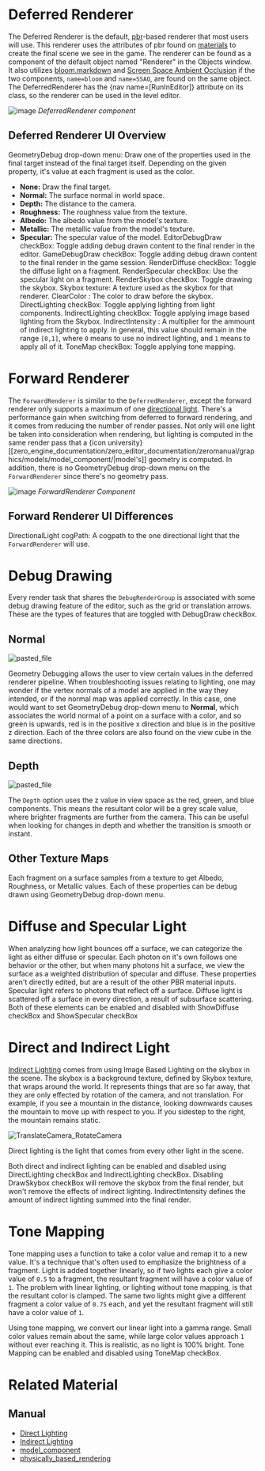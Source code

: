 
 # Deferred Renderer
The Deferred Renderer is the default, [pbr](https://github.com/zeroengineteam/ZeroDocs/blob/master/zero_editor_documentation/zeromanual/graphics/physically_based_rendering.markdown)-based renderer that most users will use.  This renderer uses the attributes of pbr found on [materials](https://github.com/zeroengineteam/ZeroDocs/blob/master/zero_editor_documentation/zeromanual/graphics/materials/materials_overview.markdown) to create the final scene we see in the game.  The renderer can be found as a component of the default object named "Renderer" in the Objects window.  It also utilizes [bloom.markdown](https://github.com/zeroengineteam/ZeroDocs/blob/master/zero_editor_documentation/zeromanual/graphics/renderer/bloom.markdown) and [Screen Space Ambient Occlusion](https://github.com/zeroengineteam/ZeroDocs/blob/master/zero_editor_documentation/zeromanual/graphics/renderer/ssao.markdown) if the two components, `name=bloom` and `name=SSAO`, are found on the same object.  The DeferredRenderer has the {nav name=[RunInEditor]} attribute on its class, so the renderer can be used in the level editor.



![image](https://media.githubusercontent.com/media/zeroengineteam/ZeroFiles/master/doc_files/46567.png) *DeferredRenderer component*


 ## Deferred Renderer UI Overview
GeometryDebug drop-down menu:  Draw one of the properties used in the final target instead of the final target itself.  Depending on the given property, it's value at each fragment is used as the color.
- **None:** Draw the final target.
- **Normal:** The surface normal in world space.
- **Depth:** The distance to the camera.
- **Roughness:** The roughness value from the texture.
- **Albedo:** The albedo value from the model's texture.
- **Metallic:** The metallic value from the model's texture.
- **Specular:** The specular value of the model.
EditorDebugDraw checkBox: Toggle adding debug drawn content to the final render in the editor.
GameDebugDraw checkBox: Toggle adding debug drawn content to the final render in the game session.
RenderDiffuse checkBox: Toggle the diffuse light on a fragment.
RenderSpecular checkBox: Use the specular light on a fragment.
RenderSkybox checkBox: Toggle drawing the skybox.
Skybox texture: A texture used as the skybox for that renderer.
ClearColor : The color to draw before the skybox.
DirectLighting checkBox: Toggle applying lighting from light components.
IndirectLighting checkBox: Toggle applying image based lighting from the Skybox.
IndirectIntensity : A multiplier for the ammount of indirect lighting to apply.  In general, this value should remain in the range `[0,1]`, where `0` means to use no indirect lighting, and `1` means to apply all of it.
ToneMap checkBox: Toggle applying tone mapping.

 # Forward Renderer
The `ForwardRenderer` is similar to the `DeferredRenderer`, except the forward renderer only supports a maximum of one [directional light](https://github.com/zeroengineteam/ZeroDocs/blob/master/zero_editor_documentation/zeromanual/graphics/lighting/direct_lighting/directional_light.markdown).  There's a performance gain when switching from deferred to forward rendering, and it comes from reducing the number of render passes.  Not only will one light be taken into consideration when rendering, but lighting is computed in the same render pass that a {icon university}[[zero_engine_documentation/zero_editor_documentation/zeromanual/graphics/models/model_component/|model's]] geometry is computed.  In addition, there is no GeometryDebug drop-down menu on the `ForwardRenderer` since there's no geometry pass.



![image](https://media.githubusercontent.com/media/zeroengineteam/ZeroFiles/master/doc_files/46570.png) *ForwardRenderer Component*


 ## Forward Renderer UI Differences
DirectionalLight cogPath: A cogpath to the one directional light that the `ForwardRenderer` will use.

 # Debug Drawing
Every render task that shares the `DebugRenderGroup` is associated with some debug drawing feature of the editor, such as the grid or translation arrows.  These are the types of features that are toggled with DebugDraw checkBox.

 ## Normal


![pasted_file](https://media.githubusercontent.com/media/zeroengineteam/ZeroFiles/master/doc_files/3030.png)

Geometry Debugging allows the user to view certain values in the deferred renderer pipeline.  When troubleshooting issues relating to lighting, one may wonder if the vertex normals of a model are applied in the way they intended, or if the normal map was applied correctly.  In this case, one would want to set GeometryDebug drop-down menu to **Normal**, which associates the world normal of a point on a surface with a color, and so green is upwards, red is in the positive x direction and blue is in the positive z direction.  Each of the three colors are also found on the view cube in the same directions.

 ## Depth


![pasted_file](https://media.githubusercontent.com/media/zeroengineteam/ZeroFiles/master/doc_files/3032.png)

The `Depth` option uses the z value in view space as the red, green, and blue components.  This means the resultant color will be a grey scale value, where brighter fragments are further from the camera.  This can be useful when looking for changes in depth and whether the transition is smooth or instant.

 ## Other Texture Maps
Each fragment on a surface samples from a texture to get Albedo, Roughness, or Metallic values.  Each of these properties can be debug drawn using GeometryDebug drop-down menu.

 # Diffuse and Specular Light
When analyzing how light bounces off a surface, we can categorize the light as either diffuse or specular.  Each photon on it's own follows one behavior or the other, but when many photons hit a surface, we view the surface as a weighted distribution of specular and diffuse.  These properties aren't directly edited, but are a result of the other PBR material inputs.  Specular light refers to photons that reflect off a surface.  Diffuse light is scattered off a surface in every direction, a result of subsurface scattering.  Both of these elements can be enabled and disabled with ShowDiffuse checkBox and ShowSpecular checkBox

 # Direct and Indirect Light
[Indirect Lighting](https://github.com/zeroengineteam/ZeroDocs/blob/master/zero_editor_documentation/zeromanual/graphics/lighting/indirect_lighting.markdown) comes from using Image Based Lighting on the skybox in the scene.  The skybox is a background texture, defined by Skybox texture, that wraps around the world.  It represents things that are so far away, that they are only effected by rotation of the camera, and not translation.  For example, if you see a mountain in the distance, looking downwards causes the mountain to move up with respect to you.  If you sidestep to the right, the mountain remains static.



![TranslateCamera_RotateCamera](https://media.githubusercontent.com/media/zeroengineteam/ZeroFiles/master/doc_files/28453.gif)


Direct lighting is the light that comes from every other light in the scene.

Both direct and indirect lighting can be enabled and disabled using DirectLighting checkBox and IndirectLighting checkBox.  Disabling DrawSkybox checkBox will remove the skybox from the final render, but won't remove the effects of indirect lighting.  IndirectIntensity  defines the amount of indirect lighting summed into the final render.

 # Tone Mapping
Tone mapping uses a function to take a color value and remap it to a new value.  It's a technique that's often used to emphasize the brightness of a fragment.  Light is added together linearly, so if two lights each give a color value of `0.5` to a fragment, the resultant fragment will have a color value of `1`.  The problem with linear lighting, or lighting without tone mapping, is that the resultant color is clamped.  The same two lights might give a different fragment a color value of `0.75` each, and yet the resultant fragment will still have a color value of `1`.

Using tone mapping, we convert our linear light into a gamma range.  Small color values remain about the same, while large color values approach `1` without ever reaching it.  This is realistic, as no light is 100% bright.  Tone Mapping can be enabled and disabled using ToneMap checkBox.

 # Related Material
 ## Manual
- [Direct Lighting](https://github.com/zeroengineteam/ZeroDocs/blob/master/zero_editor_documentation/zeromanual/graphics/lighting/direct_lighting.markdown)
- [Indirect Lighting](https://github.com/zeroengineteam/ZeroDocs/blob/master/zero_editor_documentation/zeromanual/graphics/lighting/indirect_lighting.markdown)
- [model_component](https://github.com/zeroengineteam/ZeroDocs/blob/master/zero_editor_documentation/zeromanual/graphics/models/model_component.markdown)
- [physically_based_rendering](https://github.com/zeroengineteam/ZeroDocs/blob/master/zero_editor_documentation/zeromanual/graphics/physically_based_rendering.markdown) 

 